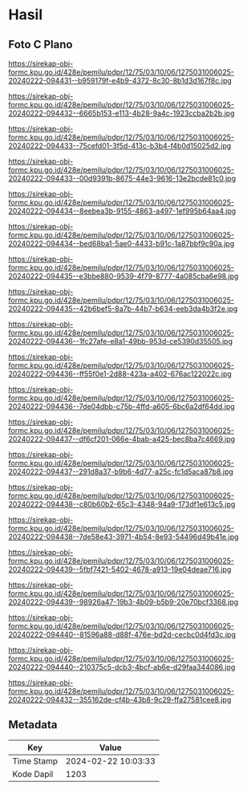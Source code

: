 # Hasil

## Foto C Plano

https://sirekap-obj-formc.kpu.go.id/428e/pemilu/pdpr/12/75/03/10/06/1275031006025-20240222-094431--b959179f-e4b9-4372-8c30-8b1d3d167f8c.jpg

https://sirekap-obj-formc.kpu.go.id/428e/pemilu/pdpr/12/75/03/10/06/1275031006025-20240222-094432--6665b153-e113-4b28-9a4c-1923ccba2b2b.jpg

https://sirekap-obj-formc.kpu.go.id/428e/pemilu/pdpr/12/75/03/10/06/1275031006025-20240222-094433--75cefd01-3f5d-413c-b3b4-f4b0d15025d2.jpg

https://sirekap-obj-formc.kpu.go.id/428e/pemilu/pdpr/12/75/03/10/06/1275031006025-20240222-094433--00d9391b-8675-44e3-9616-13e2bcde81c0.jpg

https://sirekap-obj-formc.kpu.go.id/428e/pemilu/pdpr/12/75/03/10/06/1275031006025-20240222-094434--8eebea3b-9155-4863-a497-1ef995b64aa4.jpg

https://sirekap-obj-formc.kpu.go.id/428e/pemilu/pdpr/12/75/03/10/06/1275031006025-20240222-094434--bed68ba1-5ae0-4433-b91c-1a87bbf9c90a.jpg

https://sirekap-obj-formc.kpu.go.id/428e/pemilu/pdpr/12/75/03/10/06/1275031006025-20240222-094435--e3bbe880-9539-4f79-8777-4a085cba6e98.jpg

https://sirekap-obj-formc.kpu.go.id/428e/pemilu/pdpr/12/75/03/10/06/1275031006025-20240222-094435--42b6bef5-8a7b-44b7-b634-eeb3da4b3f2e.jpg

https://sirekap-obj-formc.kpu.go.id/428e/pemilu/pdpr/12/75/03/10/06/1275031006025-20240222-094436--1fc27afe-e8a1-49bb-953d-ce5390d35505.jpg

https://sirekap-obj-formc.kpu.go.id/428e/pemilu/pdpr/12/75/03/10/06/1275031006025-20240222-094436--ff55f0e1-2d88-423a-a402-676ac122022c.jpg

https://sirekap-obj-formc.kpu.go.id/428e/pemilu/pdpr/12/75/03/10/06/1275031006025-20240222-094436--7de04dbb-c75b-4ffd-a605-6bc6a2df64dd.jpg

https://sirekap-obj-formc.kpu.go.id/428e/pemilu/pdpr/12/75/03/10/06/1275031006025-20240222-094437--df6cf201-066e-4bab-a425-bec8ba7c4669.jpg

https://sirekap-obj-formc.kpu.go.id/428e/pemilu/pdpr/12/75/03/10/06/1275031006025-20240222-094437--291d8a37-b9b6-4d77-a25c-fc1d5aca87b8.jpg

https://sirekap-obj-formc.kpu.go.id/428e/pemilu/pdpr/12/75/03/10/06/1275031006025-20240222-094438--c80b60b2-65c3-4348-94a9-173df1e613c5.jpg

https://sirekap-obj-formc.kpu.go.id/428e/pemilu/pdpr/12/75/03/10/06/1275031006025-20240222-094438--7de58e43-3971-4b54-8e93-54496d49b41e.jpg

https://sirekap-obj-formc.kpu.go.id/428e/pemilu/pdpr/12/75/03/10/06/1275031006025-20240222-094439--5fbf7421-5402-4678-a913-19e04deae716.jpg

https://sirekap-obj-formc.kpu.go.id/428e/pemilu/pdpr/12/75/03/10/06/1275031006025-20240222-094439--98926a47-19b3-4b09-b5b9-20e70bcf3368.jpg

https://sirekap-obj-formc.kpu.go.id/428e/pemilu/pdpr/12/75/03/10/06/1275031006025-20240222-094440--81596a88-d88f-476e-bd2d-cecbc0d4fd3c.jpg

https://sirekap-obj-formc.kpu.go.id/428e/pemilu/pdpr/12/75/03/10/06/1275031006025-20240222-094440--210375c5-dcb3-4bcf-ab6e-d29faa344086.jpg

https://sirekap-obj-formc.kpu.go.id/428e/pemilu/pdpr/12/75/03/10/06/1275031006025-20240222-094432--355162de-cf4b-43b8-9c29-ffa27581cee8.jpg


## Metadata

| Key        | Value               |
| ---------- | ------------------- |
| Time Stamp | 2024-02-22 10:03:33 |
| Kode Dapil | 1203                |



